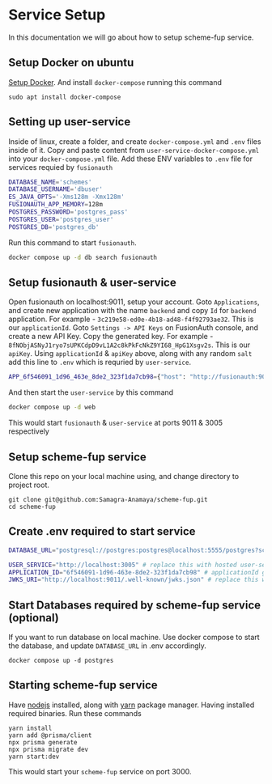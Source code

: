 # Service Setup

In this documentation we will go about how to setup scheme-fup service.

## Setup Docker on ubuntu

[Setup Docker](https://www.digitalocean.com/community/tutorials/how-to-install-and-use-docker-on-ubuntu-20-04). And install `docker-compose` running this command
```
sudo apt install docker-compose
``` 

## Setting up user-service
Inside of linux, create a folder, and create `docker-compose.yml` and `.env` files inside of it.
Copy and paste content from `user-service-docker-compose.yml` into your `docker-compose.yml` file. 
Add these ENV variables to `.env` file for services requied by `fusionauth`
```sh
DATABASE_NAME='schemes'
DATABASE_USERNAME='dbuser'
ES_JAVA_OPTS='-Xms128m -Xmx128m'
FUSIONAUTH_APP_MEMORY=128m
POSTGRES_PASSWORD='postgres_pass'
POSTGRES_USER='postgres_user'
POSTGRES_DB='postgres_db'
```
Run this command to start `fusionauth`.
```sh
docker compose up -d db search fusionauth
```

## Setup fusionauth & user-service
Open fusionauth on localhost:9011, setup your account.
Goto `Applications`, and create new application with the name `backend` and copy `Id` for `backend` application. For example - `3c219e58-ed0e-4b18-ad48-f4f92793ae32`. This is our `applicationId`.
Goto `Settings -> API Keys` on FusionAuth console, and create a new API Key. Copy the generated key. For example - `8fNObjASNyJ1ryo7sUPKCdpD9vL1A2c8kPkFcNkZ9YI68_HpG1Xsgv2s`. This is our `apiKey`.
Using `applicationId` & `apiKey` above, along with any random `salt` add this line to `.env` which is requried by `user-service`.
```sh
APP_6f546091_1d96_463e_8de2_323f1da7cb98={"host": "http://fusionauth:9011", "apiKey": "8fNObjASNyJ1ryo7sUPKCdpD9vL1A2c8kPkFcNkZ9YI68_HpG1Xsgv2s", "salt": "jut4llLCCWp7HOISBffmIZluFYOW4hLzHxlijgb3mY8Z-Jg307rux0W-", "encryption": {"enabled": false}}
``` 
And then start the `user-service` by this command
```sh
docker compose up -d web
```
This would start `fusionauth` & `user-service` at ports 9011 & 3005 respectively

## Setup scheme-fup service
Clone this repo on your local machine using, and change directory to project root.
```
git clone git@github.com:Samagra-Anamaya/scheme-fup.git
cd scheme-fup
```

## Create .env required to start service
```sh
DATABASE_URL="postgresql://postgres:postgres@localhost:5555/postgres?schema=public" # Database to store scheme information in. Update URL in case you want to connect to some existing database.

USER_SERVICE="http://localhost:3005" # replace this with hosted user-service url, if not on local
APPLICATION_ID="6f546091-1d96-463e-8de2-323f1da7cb98" # applicationId generated in above steps
JWKS_URI="http://localhost:9011/.well-known/jwks.json" # replace this with hosted fusionauth url, and append /.well-known/jwks.json
```

## Start Databases required by scheme-fup service (optional)
If you want to run database on local machine. Use docker compose to start the database, and update `DATABASE_URL` in .env accordingly.
```
docker compose up -d postgres
```

## Starting scheme-fup service
Have [nodejs](https://nodejs.org/en/download/package-manager) installed, along with [yarn](https://classic.yarnpkg.com/lang/en/docs/install) package manager.
Having installed required binaries. Run these commands
```
yarn install
yarn add @prisma/client
npx prisma generate
npx prisma migrate dev
yarn start:dev
```

This would start your `scheme-fup` service on port 3000.